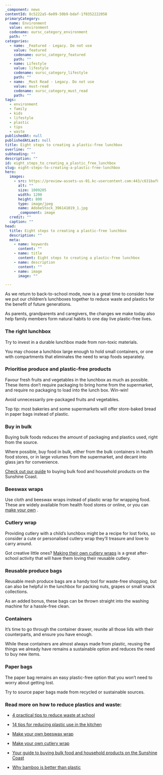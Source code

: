 ```yaml
---
_component: news
contentId: 8c5222a5-6e09-50b9-bdaf-1f0352222058
primaryCategory:
  name: Environment
  value: environment
  codename: oursc_category_environment
  path: ""
categories:
  - name: _Featured - Legacy. Do not use
    value: featured
    codename: oursc_category_featured
    path: ""
  - name: Lifestyle
    value: lifestyle
    codename: oursc_category_lifestyle
    path: ""
  - name: _Must Read - Legacy. Do not use
    value: must-read
    codename: oursc_category_must_read
    path: ""
tags:
  - environment
  - family
  - kids
  - lifestyle
  - plastic
  - tips
  - waste
publishedAt: null
publishedAtLast: null
title: Eight steps to creating a plastic-free lunchbox
overline: ""
subheading: ""
description: ""
id: eight_steps_to_creating_a_plastic_free_lunchbox
slug: eight-steps-to-creating-a-plastic-free-lunchbox
hero:
  images:
    - src: https://preview-assets-us-01.kc-usercontent.com:443/c631baf8-1b46-001f-580c-d0001b68b4a8/d8c348e1-c66a-4570-86cd-d92fa470a0f0/AdobeStock_396141019_1.jpg
      alt: ""
      size: 1009205
      width: 1200
      height: 800
      type: image/jpeg
      name: AdobeStock_396141019_1.jpg
      _component: image
  credit: ""
  caption: ""
head:
  title: Eight steps to creating a plastic-free lunchbox
  description: ""
  meta:
    - name: keywords
      content: ""
    - name: title
      content: Eight steps to creating a plastic-free lunchbox
    - name: description
      content: ""
    - name: image
      image: ""

---
```

As we return to back-to-school mode, now is a great time to consider how we put our children’s lunchboxes together to reduce waste and plastics for the benefit of future generations.

As parents, grandparents and caregivers, the changes we make today also help family members form natural habits to one day live plastic-free lives.

### **The right lunchbox**

Try to invest in a durable lunchbox made from non-toxic materials.

You may choose a lunchbox large enough to hold small containers, or one with compartments that eliminates the need to wrap foods separately.

### **Prioritise produce and plastic-free products**

Favour fresh fruits and vegetables in the lunchbox as much as possible. These items don’t require packaging to bring home from the supermarket, and require no packaging to load into the lunch box. Win-win!

Avoid unnecessarily pre-packaged fruits and vegetables. 

Top tip: most bakeries and some supermarkets will offer store-baked bread in paper bags instead of plastic.

### **Buy in bulk**

Buying bulk foods reduces the amount of packaging and plastics used, right from the source.

Where possible, buy food in bulk, either from the bulk containers in health food stores, or in large volumes from the supermarket, and decant into glass jars for convenience.

[Check out our guide](https://www.livingsmartqld.com.au/articles/your-go-to-guide-for-buying-bulk-food-and-household-products-on-the-sunshine-coast-1/)
&#x20;to buying bulk food and household products on the Sunshine Coast.

### **Beeswax wraps**

Use cloth and beeswax wraps instead of plastic wrap for wrapping food. These are widely available from health food stores or online, or you can [make your own](https://www.livingsmartqld.com.au/articles/diy-reusable-beeswax-wraps/)
.

### **Cutlery wrap**

Providing cutlery with a child’s lunchbox might be a recipe for lost forks, so consider a cute or personalised cutlery wrap they’ll treasure and love to carry around.

Got creative little ones? [Making their own cutlery wraps](https://www.livingsmartqld.com.au/articles/make_your_own_cutlery_keepers_with_gretchen_keelty/)
&#x20;is a great after-school activity that will have them loving their reusable cutlery.

### **Reusable produce bags**

Reusable mesh produce bags are a handy tool for waste-free shopping, but can also be helpful in the lunchbox for packing nuts, grapes or small snack collections.

As an added bonus, these bags can be thrown straight into the washing machine for a hassle-free clean.

### **Containers**

It’s time to go through the container drawer, reunite all those lids with their counterparts, and ensure you have enough.

While these containers are almost always made from plastic, reusing the things we already have remains a sustainable option and reduces the need to buy new items.

### **Paper bags**

The paper bag remains an easy plastic-free option that you won’t need to worry about getting lost.

Try to source paper bags made from recycled or sustainable sources.

### **Read more on how to reduce plastics and waste**:

*   [4 practical tips to reduce waste at school](https://www.livingsmartqld.com.au/articles/4-practical-tips-to-reduce-waste-at-school/)

*   [14 tips for reducing plastic use in the kitchen](https://www.livingsmartqld.com.au/articles/14-tips-for-reducing-plastic-use-in-the-kitchen/)

*   [Make your own beeswax wrap](https://www.livingsmartqld.com.au/articles/diy-reusable-beeswax-wraps/)

*   [Make your own cutlery wrap](https://www.livingsmartqld.com.au/articles/make_your_own_cutlery_keepers_with_gretchen_keelty/)

*   [Your guide to buying bulk food and household products on the Sunshine Coast](https://www.livingsmartqld.com.au/articles/your-go-to-guide-for-buying-bulk-food-and-household-products-on-the-sunshine-coast-1/)

*   [Why bamboo is better than plastic](https://www.livingsmartqld.com.au/articles/sustainable-swaps-why-bamboo-is-better-than-plastic/)
